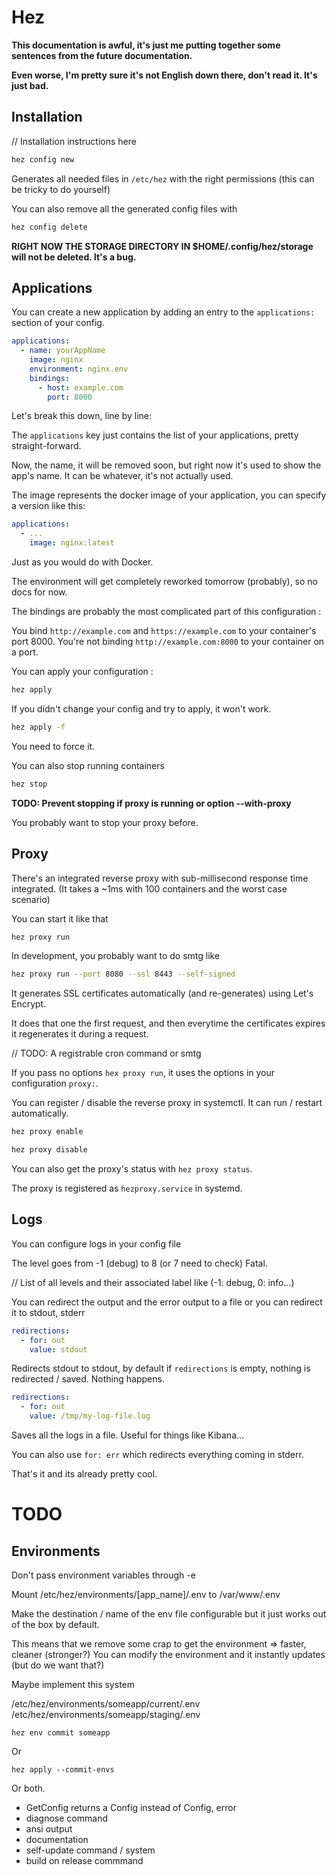 # Hez

**This documentation is awful, it's just me putting together some sentences from the future documentation.**

**Even worse, I'm pretty sure it's not English down there, don't read it. It's just bad.**

## Installation

// Installation instructions here

```bash
hez config new
```

Generates all needed files in `/etc/hez` with the right permissions (this can be tricky to do yourself)

You can also remove all  the generated config files with 

```bash
hez config delete
```

**RIGHT NOW THE STORAGE DIRECTORY IN $HOME/.config/hez/storage will not be deleted. It's a bug.**

## Applications

You can create a new application by adding an entry to the `applications:` section of your config.

```yaml
applications:
  - name: yourAppName
    image: nginx
    environment: nginx.env
    bindings:
      - host: example.com
        port: 8000
```

Let's break this down, line by line:

The `applications` key just contains the list of your applications, pretty straight-forward.

Now, the name, it will be removed soon, but right now it's used to show the app's name. It can be whatever, it's not
actually used.

The image represents the docker image of your application, you can specify a version like this:

```yaml
applications:
  - ...
    image: nginx:latest
```

Just as you would do with Docker.

The environment will get completely reworked tomorrow (probably), so no docs for now.

The bindings are probably the most complicated part of this configuration :

You bind `http://example.com` and `https://example.com` to your container's port 8000. You're not
binding `http://example.com:8000` to your container on a port.

You can apply your configuration :

```bash
hez apply
```

If you didn't change your config and try to apply, it won't work.

```bash
hez apply -f
```

You need to force it.

You can also stop running containers

```bash
hez stop
```

**TODO: Prevent stopping if proxy is running or option --with-proxy**

You probably want to stop your proxy before.

## Proxy

There's an integrated reverse proxy with sub-millisecond response time integrated. (It takes a ~1ms with 100 containers
and the worst case scenario)

You can start it like that

```bash
hez proxy run
```

In development, you probably want to do smtg like

```bash
hez proxy run --port 8080 --ssl 8443 --self-signed
```

It generates SSL certificates automatically (and re-generates) using Let's Encrypt.

It does that one the first request, and then everytime the certificates expires it regenerates it during a request.

// TODO: A registrable cron command or smtg

If you pass no options `hex proxy run`, it uses the options in your configuration `proxy:`.

You can register / disable the reverse proxy in systemctl. It can run / restart automatically.

```bash
hez proxy enable
```

```bash
hez proxy disable
```

You can also get the proxy's status with `hez proxy status`.

The proxy is registered as `hezproxy.service` in systemd.

## Logs

You can configure logs in your config file

The level goes from -1 (debug) to 8 (or 7 need to check) Fatal.

// List of all levels and their associated label like (-1: debug, 0: info...)

You can redirect the output and the error output to a file or you can redirect it to stdout, stderr

```yaml
redirections:
  - for: out
    value: stdout
```

Redirects stdout to stdout, by default if `redirections` is empty, nothing is redirected / saved. Nothing happens.

```yaml
redirections:
  - for: out
    value: /tmp/my-log-file.log
```

Saves all the logs in a file. Useful for things like Kibana...

You can also use `for: err` which redirects everything coming in stderr.

That's it and its already pretty cool.

# TODO

## Environments

Don't pass environment variables through -e

Mount /etc/hez/environments/[app_name]/.env to /var/www/.env

Make the destination / name of the env file configurable but it just works out of the box by default.

This means that we remove some crap to get the environment => faster, cleaner (stronger?)
You can modify the environment and it instantly updates (but do we want that?)

Maybe implement this system

/etc/hez/environments/someapp/current/.env /etc/hez/environments/someapp/staging/.env

`hez env commit someapp`

Or

`hez apply --commit-envs`

Or both.

* GetConfig returns a Config instead of Config, error
* diagnose command
* ansi output
* documentation
* self-update command / system
* build on release commmand